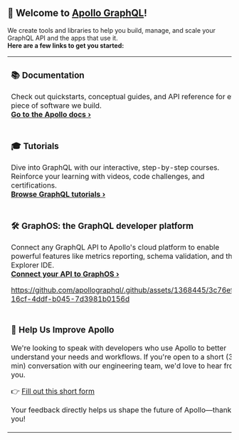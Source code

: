 ##  🚀 Welcome to [Apollo GraphQL](https://www.apollographql.com/?utm_campaign=2023-github-readme&utm_source=github-readme)!

We create tools and libraries to help you build, manage, and scale your GraphQL API and the apps that use it.  
**Here are a few links to get you started:**

<table>
<tbody>
<tr>
<td>

### 📚 Documentation

Check out quickstarts, conceptual guides, and API reference for every piece of software we build.  
<strong><a href="https://www.apollographql.com/docs/?utm_campaign=2023-github-readme&utm_source=github-readme" target="_blank">Go to the Apollo docs ›</a></strong>

</td>
</tr>
<tr>
<td>
  
### 🎓 Tutorials

Dive into GraphQL with our interactive, step-by-step courses. Reinforce your learning with videos, code challenges, and certifications.  
<strong><a href="https://www.apollographql.com/tutorials/?utm_campaign=2023-github-readme&utm_source=github-readme" target="_blank">Browse GraphQL tutorials ›</a></strong>

</td>
</tr>
<tr>
<td>  

### 🛠️ GraphOS: the GraphQL developer platform

Connect any GraphQL API to Apollo's cloud platform to enable powerful features like metrics reporting, schema validation, and the Explorer IDE.   
<strong><a href="https://studio.apollographql.com/signup?referrer=github-readme&utm_campaign=2023-github-readme&utm_source=github-readme" target="_blank">Connect your API to GraphOS ›</a></strong>

https://github.com/apollographql/.github/assets/1368445/3c76ef51-16cf-4ddf-b045-7d3981b0156d

</td>
</tr>

<tr>
<td>
  
### 👋 Help Us Improve Apollo
  
We're looking to speak with developers who use Apollo to better understand your needs and workflows. If you're open to a short (30 min) conversation with our engineering team, we'd love to hear from you.

👉 <a href="https://docs.google.com/forms/d/e/1FAIpQLSfXrtLQb01_1zwYMpFH54krgYu_xGR6TjhxExER6lpXT8ppOg/viewform?usp=header" target="_blank">Fill out this short form<a>

Your feedback directly helps us shape the future of Apollo—thank you!
</td>
</tr>

</tbody>
</table>
